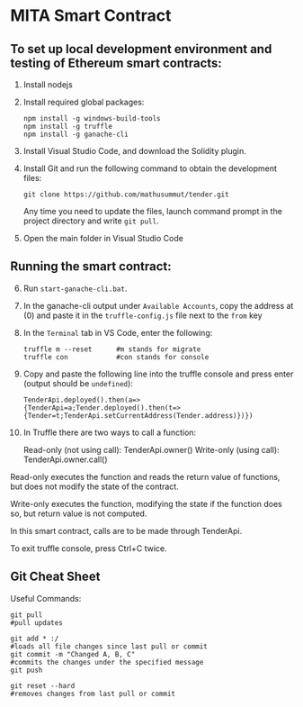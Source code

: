 # MITA Smart Contract

## To set up local development environment and testing of Ethereum smart contracts:

1. Install nodejs

2. Install required global packages:

       npm install -g windows-build-tools
       npm install -g truffle
       npm install -g ganache-cli

3. Install Visual Studio Code, and download the Solidity plugin.

4. Install Git and run the following command to obtain the development files:

       git clone https://github.com/mathusummut/tender.git

	Any time you need to update the files, launch command prompt in the project directory and write `git pull`.

5. Open the main folder in Visual Studio Code

## Running the smart contract:

6. Run `start-ganache-cli.bat`.

7. In the ganache-cli output under `Available Accounts`, copy the address at (0) and paste it in the `truffle-config.js` file next to the `from` key

8. In the `Terminal` tab in VS Code, enter the following:

       truffle m --reset      #m stands for migrate
       truffle con            #con stands for console

9. Copy and paste the following line into the truffle console and press enter (output should be `undefined`):

       TenderApi.deployed().then(a=>{TenderApi=a;Tender.deployed().then(t=>{Tender=t;TenderApi.setCurrentAddress(Tender.address)})})

10. In Truffle there are two ways to call a function:

       Read-only (not using call): TenderApi.owner()
       Write-only (using call):    TenderApi.owner.call()

Read-only executes the function and reads the return value of functions, but does not modify the state of the contract.

Write-only executes the function, modifying the state if the function does so, but return value is not computed.

In this smart contract, calls are to be made through TenderApi.

To exit truffle console, press Ctrl+C twice.

## Git Cheat Sheet

Useful Commands:

    git pull                                                                #pull updates

    git add * :/                                                            #loads all file changes since last pull or commit
    git commit -m "Changed A, B, C"                                         #commits the changes under the specified message
    git push

    git reset --hard                                                        #removes changes from last pull or commit